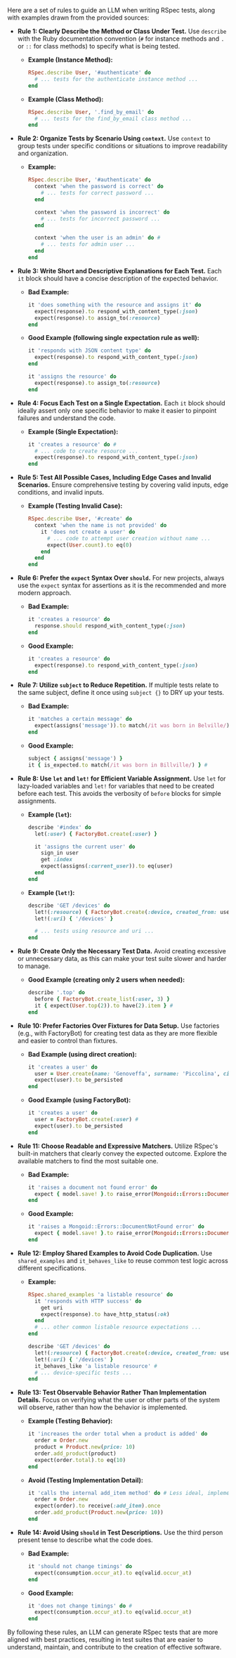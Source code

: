 Here are a set of rules to guide an LLM when writing RSpec tests, along with examples drawn from the provided sources:

- **Rule 1: Clearly Describe the Method or Class Under Test.** Use `describe` with the Ruby documentation convention (`#` for instance methods and `.` or `::` for class methods) to specify what is being tested.

  - **Example (Instance Method):**

    ```ruby
    RSpec.describe User, '#authenticate' do
      # ... tests for the authenticate instance method ...
    end
    ```

  - **Example (Class Method):**
    ```ruby
    RSpec.describe User, '.find_by_email' do
      # ... tests for the find_by_email class method ...
    end
    ```

- **Rule 2: Organize Tests by Scenario Using `context`.** Use `context` to group tests under specific conditions or situations to improve readability and organization.

  - **Example:**

    ```ruby
    RSpec.describe User, '#authenticate' do
      context 'when the password is correct' do
        # ... tests for correct password ...
      end

      context 'when the password is incorrect' do
        # ... tests for incorrect password ...
      end

      context 'when the user is an admin' do #
        # ... tests for admin user ...
      end
    end
    ```

- **Rule 3: Write Short and Descriptive Explanations for Each Test.** Each `it` block should have a concise description of the expected behavior.

  - **Bad Example:**

    ```ruby
    it 'does something with the resource and assigns it' do
      expect(response).to respond_with_content_type(:json)
      expect(response).to assign_to(:resource)
    end
    ```

  - **Good Example (following single expectation rule as well):**

    ```ruby
    it 'responds with JSON content type' do
      expect(response).to respond_with_content_type(:json)
    end

    it 'assigns the resource' do
      expect(response).to assign_to(:resource)
    end
    ```

- **Rule 4: Focus Each Test on a Single Expectation.** Each `it` block should ideally assert only one specific behavior to make it easier to pinpoint failures and understand the code.

  - **Example (Single Expectation):**
    ```ruby
    it 'creates a resource' do #
      # ... code to create resource ...
      expect(response).to respond_with_content_type(:json)
    end
    ```

- **Rule 5: Test All Possible Cases, Including Edge Cases and Invalid Scenarios.** Ensure comprehensive testing by covering valid inputs, edge conditions, and invalid inputs.

  - **Example (Testing Invalid Case):**
    ```ruby
    RSpec.describe User, '#create' do
      context 'when the name is not provided' do
        it 'does not create a user' do
          # ... code to attempt user creation without name ...
          expect(User.count).to eq(0)
        end
      end
    end
    ```

- **Rule 6: Prefer the `expect` Syntax Over `should`.** For new projects, always use the `expect` syntax for assertions as it is the recommended and more modern approach.

  - **Bad Example:**

    ```ruby
    it 'creates a resource' do
      response.should respond_with_content_type(:json)
    end
    ```

  - **Good Example:**
    ```ruby
    it 'creates a resource' do
      expect(response).to respond_with_content_type(:json)
    end
    ```

- **Rule 7: Utilize `subject` to Reduce Repetition.** If multiple tests relate to the same subject, define it once using `subject {}` to DRY up your tests.

  - **Bad Example:**

    ```ruby
    it 'matches a certain message' do
      expect(assigns('message')).to match(/it was born in Belville/)
    end
    ```

  - **Good Example:**
    ```ruby
    subject { assigns('message') }
    it { is_expected.to match(/it was born in Billville/) } #
    ```

- **Rule 8: Use `let` and `let!` for Efficient Variable Assignment.** Use `let` for lazy-loaded variables and `let!` for variables that need to be created before each test. This avoids the verbosity of `before` blocks for simple assignments.

  - **Example (`let`):**

    ```ruby
    describe '#index' do
      let(:user) { FactoryBot.create(:user) }

      it 'assigns the current user' do
        sign_in user
        get :index
        expect(assigns(:current_user)).to eq(user)
      end
    end
    ```

  - **Example (`let!`):**

    ```ruby
    describe 'GET /devices' do
      let!(:resource) { FactoryBot.create(:device, created_from: user.id) } #
      let!(:uri) { '/devices' }

      # ... tests using resource and uri ...
    end
    ```

- **Rule 9: Create Only the Necessary Test Data.** Avoid creating excessive or unnecessary data, as this can make your test suite slower and harder to manage.

  - **Good Example (creating only 2 users when needed):**
    ```ruby
    describe '.top' do
      before { FactoryBot.create_list(:user, 3) }
      it { expect(User.top(2)).to have(2).item } #
    end
    ```

- **Rule 10: Prefer Factories Over Fixtures for Data Setup.** Use factories (e.g., with FactoryBot) for creating test data as they are more flexible and easier to control than fixtures.

  - **Bad Example (using direct creation):**

    ```ruby
    it 'creates a user' do
      user = User.create(name: 'Genoveffa', surname: 'Piccolina', city: 'Billyville', birth: '17 Agoust 1982', active: true) #
      expect(user).to be_persisted
    end
    ```

  - **Good Example (using FactoryBot):**
    ```ruby
    it 'creates a user' do
      user = FactoryBot.create(:user) #
      expect(user).to be_persisted
    end
    ```

- **Rule 11: Choose Readable and Expressive Matchers.** Utilize RSpec's built-in matchers that clearly convey the expected outcome. Explore the available matchers to find the most suitable one.

  - **Bad Example:**

    ```ruby
    it 'raises a document not found error' do
      expect { model.save! }.to raise_error(Mongoid::Errors::DocumentNotFound) #
    end
    ```

  - **Good Example:**
    ```ruby
    it 'raises a Mongoid::Errors::DocumentNotFound error' do
      expect { model.save! }.to raise_error(Mongoid::Errors::DocumentNotFound) #
    end
    ```

- **Rule 12: Employ Shared Examples to Avoid Code Duplication.** Use `shared_examples` and `it_behaves_like` to reuse common test logic across different specifications.

  - **Example:**

    ```ruby
    RSpec.shared_examples 'a listable resource' do
      it 'responds with HTTP success' do
        get uri
        expect(response).to have_http_status(:ok)
      end
      # ... other common listable resource expectations ...
    end

    describe 'GET /devices' do
      let!(:resource) { FactoryBot.create(:device, created_from: user.id) }
      let!(:uri) { '/devices' }
      it_behaves_like 'a listable resource' #
      # ... device-specific tests ...
    end
    ```

- **Rule 13: Test Observable Behavior Rather Than Implementation Details.** Focus on verifying what the user or other parts of the system will observe, rather than how the behavior is implemented.

  - **Example (Testing Behavior):**

    ```ruby
    it 'increases the order total when a product is added' do
      order = Order.new
      product = Product.new(price: 10)
      order.add_product(product)
      expect(order.total).to eq(10)
    end
    ```

  - **Avoid (Testing Implementation Detail):**
    ```ruby
    it 'calls the internal add_item method' do # Less ideal, implementation-focused
      order = Order.new
      expect(order).to receive(:add_item).once
      order.add_product(Product.new(price: 10))
    end
    ```

- **Rule 14: Avoid Using `should` in Test Descriptions.** Use the third person present tense to describe what the code does.

  - **Bad Example:**

    ```ruby
    it 'should not change timings' do
      expect(consumption.occur_at).to eq(valid.occur_at)
    end
    ```

  - **Good Example:**
    ```ruby
    it 'does not change timings' do #
      expect(consumption.occur_at).to eq(valid.occur_at)
    end
    ```

By following these rules, an LLM can generate RSpec tests that are more aligned with best practices, resulting in test suites that are easier to understand, maintain, and contribute to the creation of effective software.
